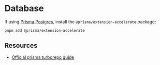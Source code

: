 # Database

If using [Prisma Postgres](https://www.prisma.io/postgres), install the
`@prisma/extension-accelerate` package:

```zsh
pnpm add @prisma/extension-accelerate
```

## Resources

- [Official prisma turborepo guide](https://www.prisma.io/docs/guides/turborepo#1-create-your-monorepo-using-turborepo)
